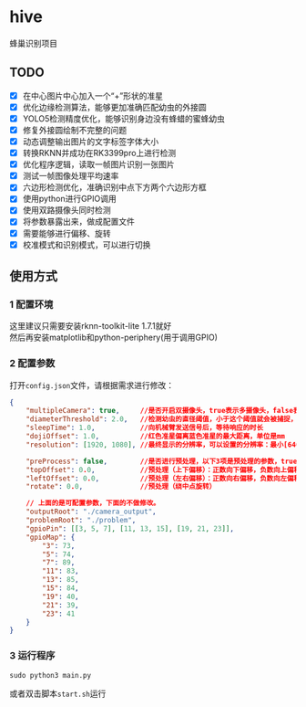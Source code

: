 # hive

蜂巢识别项目

## TODO
- [x] 在中心图片中心加入一个“+”形状的准星
- [x] 优化边缘检测算法，能够更加准确匹配幼虫的外接圆
- [x] YOLO5检测精度优化，能够识别身边没有蜂蜡的蜜蜂幼虫
- [x] 修复外接圆绘制不完整的问题
- [x] 动态调整输出图片的文字标签字体大小
- [x] 转换RKNN并成功在RK3399pro上进行检测
- [x] 优化程序逻辑，读取一帧图片识别一张图片
- [x] 测试一帧图像处理平均速率
- [x] 六边形检测优化，准确识别中点下方两个六边形方框
- [x] 使用python进行GPIO调用
- [x] 使用双路摄像头同时检测
- [x] 将参数暴露出来，做成配置文件
- [x] 需要能够进行偏移、旋转
- [x] 校准模式和识别模式，可以进行切换

## 使用方式
### 1 配置环境
这里建议只需要安装rknn-toolkit-lite 1.7.1就好  
然后再安装matplotlib和python-periphery(用于调用GPIO)  

### 2 配置参数
打开`config.json`文件，请根据需求进行修改：  
```json
{
    "multipleCamera": true,     //是否开启双摄像头，true表示多摄像头，false表示单摄像头
    "diameterThreshold": 2.0,   //检测幼虫的直径阈值，小于这个阈值就会被捕捉，大于等于这个阈值则无信号输出，单位是mm
    "sleepTime": 1.0,           //向机械臂发送信号后，等待响应的时长
    "dojiOffset": 1.0,          //红色准星偏离蓝色准星的最大距离，单位是mm
    "resolution": [1920, 1080], //最终显示的分辨率，可以设置的分辨率：最小[640, 360]，最大[2592, 1944]，默认[1920, 1080]

    "preProcess": false,        //是否进行预处理，以下3项是预处理的参数，true是做预处理，false是不做预处理
    "topOffset": 0.0,           //预处理（上下偏移）：正数向下偏移，负数向上偏移
    "leftOffset": 0.0,          //预处理（左右偏移）：正数向右偏移，负数向左偏移
    "rotate": 0.0,              //预处理（绕中点旋转）

    // 上面的是可配置参数，下面的不做修改。
    "outputRoot": "./camera_output",
    "problemRoot": "./problem",
    "gpioPin": [[3, 5, 7], [11, 13, 15], [19, 21, 23]],
    "gpioMap": {
        "3": 73,
        "5": 74,
        "7": 89,
        "11": 83,
        "13": 85,
        "15": 84,
        "19": 40,
        "21": 39,
        "23": 41
    }
}
```

### 3 运行程序
```shell
sudo python3 main.py
```

或者双击脚本`start.sh`运行  
